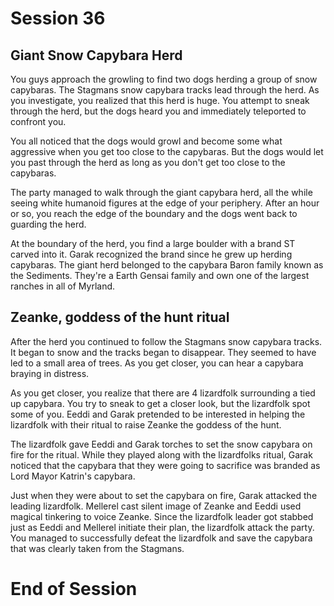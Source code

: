 # Session 36

## Giant Snow Capybara Herd

You guys approach the growling to find two dogs herding a group of snow capybaras. The Stagmans snow capybara tracks lead through the herd. As you investigate, you realized that this herd is huge. You attempt to sneak through the herd, but the dogs heard you and immediately teleported to confront you. 

You all noticed that the dogs would growl and become some what aggressive when you get too close to the capybaras. But the dogs would let you past through the herd as long as you don't get too close to the capybaras. 

The party managed to walk through the giant capybara herd, all the while seeing white humanoid figures at the edge of your periphery. After an hour or so, you reach the edge of the boundary and the dogs went back to guarding the herd. 

At the boundary of the herd, you find a large boulder with a brand ST carved into it. Garak recognized the brand since he grew up herding capybaras. The giant herd belonged to the capybara Baron family known as the Sediments. They're a Earth Gensai family and own one of the largest ranches in all of Myrland.

## Zeanke, goddess of the hunt ritual

After the herd you continued to follow the Stagmans snow capybara tracks. It began to snow and the tracks began to disappear. They seemed to have led to a small area of trees. As you get closer, you can hear a capybara braying in distress. 

As you get closer, you realize that there are 4 lizardfolk surrounding a tied up capybara. You try to sneak to get a closer look, but the lizardfolk spot some of you. Eeddi and Garak pretended to be interested in helping the lizardfolk with their ritual to raise Zeanke the goddess of the hunt. 

The lizardfolk gave Eeddi and Garak torches to set the snow capybara on fire for the ritual. While they played along with the lizardfolks ritual, Garak noticed that the capybara that they were going to sacrifice was branded as Lord Mayor Katrin's capybara. 

Just when they were about to set the capybara on fire, Garak attacked the leading lizardfolk. Mellerel cast silent image of Zeanke and Eeddi used magical tinkering to voice Zeanke. Since the lizardfolk leader got stabbed just as Eeddi and Mellerel initiate their plan, the lizardfolk attack the party. You managed to successfully defeat the lizardfolk and save the capybara that was clearly taken from the Stagmans. 

# End of Session 
